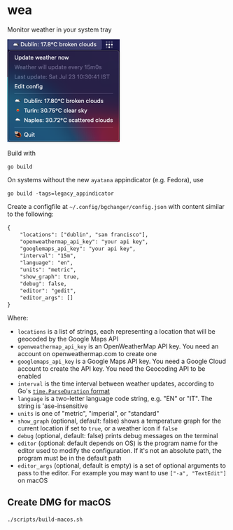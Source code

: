 # wea

Monitor weather in your system tray

![screenshot.png](resources/screenshot.png)

Build with
```
go build
```

On systems without the new `ayatana` appindicator (e.g. Fedora), use
```
go build -tags=legacy_appindicator
```

Create a configfile at `~/.config/bgchanger/config.json` with content similar to
the following:
```
{
    "locations": ["dublin", "san francisco"],
    "openweathermap_api_key": "your api key",
    "googlemaps_api_key": "your api key",
    "interval": "15m",
    "language": "en",
    "units": "metric",
    "show_graph": true,
    "debug": false,
    "editor": "gedit",
    "editor_args": []
}
```

Where:
* `locations` is a list of strings, each representing a location that will be geocoded by the Google Maps API
* `openweathermap_api_key` is an OpenWeatherMap API key. You need an account on openweathermap.com to create one
* `googlemaps_api_key` is a Google Maps API key. You need a Google Cloud account to create the API key. You need the Geocoding API to be enabled
* `interval` is the time interval between weather updates, according to Go's [`time.ParseDuration` format](https://pkg.go.dev/time#ParseDuration)
* `language` is a two-letter language code string, e.g. "EN" or "IT". The string is 'ase-insensitive
* `units` is one of "metric", "imperial", or "standard"
* `show_graph` (optional, default: false) shows a temperature graph for the current location if set to `true`, or a weather icon if `false`
* `debug` (optional, default: false) prints debug messages on the terminal
* `editor` (optional: default depends on OS) is the program name for the editor used to modify the configuration. If it's not an absolute path, the program must be in the default path
* `editor_args` (optional, default is empty) is a set of optional arguments to pass to the editor. For example you may want to use `["-a", "TextEdit"]` on macOS

## Create DMG for macOS

```
./scripts/build-macos.sh
```

